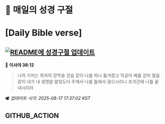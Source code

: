 # 🙏 매일의 성경 구절
# [Daily Bible verse]
## [![README에 성경구절 업데이트](https://github.com/DONGSUKA/first_test/actions/workflows/update-readme-bible.yml/badge.svg)](https://github.com/DONGSUKA/first_test/actions/workflows/update-readme-bible.yml)
<!-- START_BIBLE_VERSE -->
📖 **이사야 38:12**
> 나의 거처는 목자의 장막을 걷음 같이 나를 떠나 옮겨졌고 직공이 베를 걷어 말음 같이 내가 내 생명을 말았도다 주께서 나를 틀에서 끊으시리니 조석간에 나를 끝내시리라

🕊️ _업데이트 시각: 2025-08-17 17:37:02 KST_
  <!-- END_BIBLE_VERSE -->
## GITHUB_ACTION

